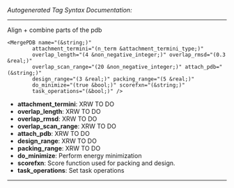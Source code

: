 _Autogenerated Tag Syntax Documentation:_

---
Align + combine parts of the pdb

```
<MergePDB name="(&string;)"
        attachment_termini="(n_term &attachment_termini_type;)"
        overlap_length="(4 &non_negative_integer;)" overlap_rmsd="(0.3 &real;)"
        overlap_scan_range="(20 &non_negative_integer;)" attach_pdb="(&string;)"
        design_range="(3 &real;)" packing_range="(5 &real;)"
        do_minimize="(true &bool;)" scorefxn="(&string;)"
        task_operations="(&bool;)" />
```

-   **attachment_termini**: XRW TO DO
-   **overlap_length**: XRW TO DO
-   **overlap_rmsd**: XRW TO DO
-   **overlap_scan_range**: XRW TO DO
-   **attach_pdb**: XRW TO DO
-   **design_range**: XRW TO DO
-   **packing_range**: XRW TO DO
-   **do_minimize**: Perform energy minimization
-   **scorefxn**: Score function used for packing and design.
-   **task_operations**: Set task operations

---
